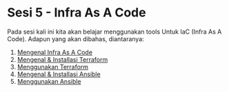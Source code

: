 # Sesi 5 - Infra As A Code


Pada sesi kali ini kita akan belajar menggunakan tools Untuk IaC (Infra As A Code).
Adapun yang akan dibahas, diantaranya: 
1. [Mengenal Infra As A Code](https://github.com/agung3wi/panduan-kelasdevops/tree/master/sesi%204/build%20php%20app)
2. [Mengenal & Installasi Terraform](https://github.com/agung3wi/panduan-kelasdevops/tree/master/sesi%204/build%20node%20app)
3. [Menggunakan Terraform](https://github.com/agung3wi/panduan-kelasdevops/tree/master/sesi%204/build%20java%20app)
4. [Mengenal & Installasi Ansible](https://github.com/agung3wi/panduan-kelasdevops/tree/master/sesi%204/build%20go%20app)
5. [Menggunakan Ansible](https://github.com/agung3wi/panduan-kelasdevops/tree/master/sesi%204/build%20reactjs%20app)
